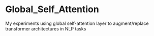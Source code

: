# Global_Self_Attention
My experiments using global self-attention layer to augment/replace transformer architectures in NLP tasks
